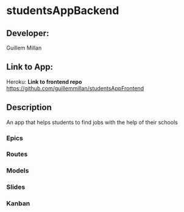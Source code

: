 # studentsAppBackend
## Developer:
Guillem Millan
## Link to App:
Heroku: 
**Link to frontend repo**
https://github.com/guillemmillan/studentsAppFrontend

## Description 
An app that helps students to find jobs with the help of their schools

### Epics

### Routes

### Models

### Slides

### Kanban

